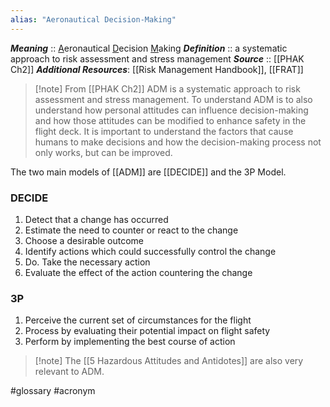 ```yaml
---
alias: "Aeronautical Decision-Making"
---
```

***Meaning*** :: <u>A</u>eronautical <u>D</u>ecision <u>M</u>aking
***Definition***    ::  a systematic approach to risk assessment and stress management
***Source***         :: [[PHAK Ch2]]
***Additional Resources***: [[Risk Management Handbook]], [[FRAT]]

> [!note] From [[PHAK Ch2]]
> ADM is a systematic approach to risk assessment and stress management. To understand ADM is to also understand how personal attitudes can influence decision-making and how those attitudes can be modified to enhance safety in the flight deck. It is important to understand the factors that cause humans to make decisions and how the decision-making process not only works, but can be improved.

The two main models of [[ADM]] are [[DECIDE]] and the 3P Model.

### DECIDE
1. Detect that a change has occurred
2. Estimate the need to counter or react to the change
3. Choose a desirable outcome
4. Identify actions which could successfully control the change
5. Do.  Take the necessary action
6. Evaluate the effect of the action countering the change

### 3P
1. Perceive the current set of circumstances for the flight
2. Process by evaluating their potential impact on flight safety
3. Perform by implementing the best course of action

> [!note] The [[5 Hazardous Attitudes and Antidotes]] are also very relevant to ADM.

#glossary #acronym